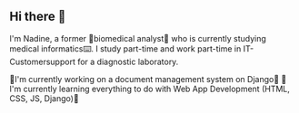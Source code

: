 ## Hi there 👋

I'm Nadine, a former 🧬biomedical analyst🔬 who is currently studying medical informatics⌨️.
I study part-time and work part-time in IT-Customersupport for a diagnostic laboratory.

🔭I'm currently working on a document management system on Django🔭
🌱I'm currently learning everything to do with Web App Development (HTML, CSS, JS, Django)🌱

